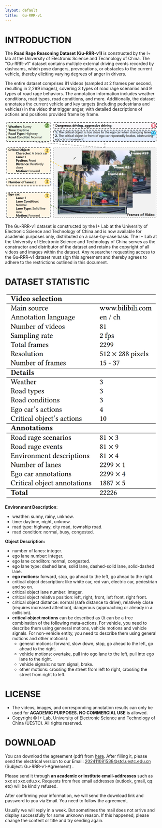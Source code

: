 ```yaml
---
layout: default
title:  Gu-RRR-v1
---
```

# INTRODUCTION
The **Road Rage Reasoning Dataset (Gu-RRR-v1)** is constructed by the I+ lab at the University of Electronic Science and Technology of China. The "Gu-RRR-v1" dataset contains multiple external driving events recorded by dashcams, which pose dangers, provocations, or obstacles to the current vehicle, thereby eliciting varying degrees of anger in drivers.

The entire dataset comprises 81 videos (sampled at 2 frames per second, resulting in 2,299 images), covering 3 types of road rage scenarios and 9 types of road rage behaviors. The annotation information includes weather conditions, road types, road conditions, and more. Additionally, the dataset annotates the current vehicle and key targets (including pedestrians and vehicles) in the video that trigger anger, with detailed descriptions of actions and positions provided frame by frame.

![Branching](./annotations.png)

The Gu-RRR-v1 dataset is constructed by the I+ Lab at the University of Electronic Science and Technology of China and is now available for academic purposes only, distributed on a case-by-case basis. The I+ Lab at the University of Electronic Science and Technology of China serves as the constructor and distributor of the dataset and retains the copyright of all videos and images within the dataset. Any researcher requesting access to the Gu-RRR-v1 dataset must sign this agreement and thereby agrees to adhere to the restrictions outlined in this document.

# DATASET STATISTIC

![Branching](./dataset-statistic.png)

**Environment Description:**
  - weather: sunny, rainy, unknow.
  - time: daytime, night, unknow.
  - road type: highway, city road, township road.
  - road condition: normal, busy, congested.

**Object Description:**
  - number of lanes: integer.
  - ego lane number: integer.
  - ego lane condiiton: normal, congested.
  - ego lane type: dashed lane, solid lane, dashed-solid lane, solid-dashed lane.
  - **ego motions:** forward, stop, go ahead to the left, go ahead to the right.
  - critical object description: like white car, red van, electric car, pedestrian and so on.
  - critical object lane number: integer.
  - critical object relative position: left, right, front, left front, right front.
  - critical object distance: normal (safe distance to drive), relatively close (requires increased attention), dangerous (approaching or already in a collision).
  - **critical object motions** can be described as (It can be a free combination of the following meta-actions. For vehicle, you need to describe them using genneral motions, vehicle motions and vehicle signals. For non-vehicle entity, you need to describe them using general motions and other motions):
    - general motions: forward, slow down, stop, go ahead to the left, go ahead to the right.
    - vehicle motions: overtake, pull into ego lane to the left, pull into ego lane to the right.
    - vehicle signals: no turn signal, brake.
    - other motions: crossing the street from left to right, crossing the street from right to left. 

# LICENSE

*  The videos, images, and corresponding annotation results can only be used for **ACADEMIC PURPOSES. NO COMMERCIAL USE** is allowed.
*  Copyright © I+ Lab, University of Electronic Science and Technology of China (UESTC). All rights reserved.

# DOWNLOAD

You can download the agreement (pdf) from [here](./another-page.html). After filling it, please send the electrical version to our Email: 202411081538@std.uestc.edu.cn (Subject: Gu-RRR-v1-Agreement) .

Please send it through **an academic or institute email-addresses** such as xxx at xxx.edu.xx. Requests from free email addresses (outlook, gmail, qq etc) will be kindly refused.

After confirming your information, we will send the download link and password to you via Email. You need to follow the agreement.

Usually we will reply in a week. But sometimes the mail does not arrive and display successfully for some unknown reason. If this happened, please change the content or title and try sending again.

